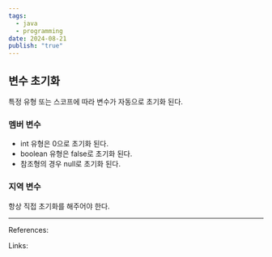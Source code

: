 ```yaml
---
tags:
  - java
  - programming
date: 2024-08-21
publish: "true"
---
```

## 변수 초기화
특정 유형 또는 스코프에 따라 변수가 자동으로 초기화 된다.

### 멤버 변수
- int 유형은 0으로 초기화 된다.
- boolean 유형은 false로 초기화 된다.
- 참조형의 경우 null로 초기화 된다.
### 지역 변수
항상 직접 초기화를 해주어야 한다.

---
References: 

Links: 